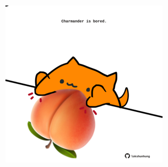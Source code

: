 <!-- built at 05/01/2023, 12:01:03 UTC -->
<p align="center">
  <img width="500" height="500" src="./ReadmeImage.svg">
</p>
